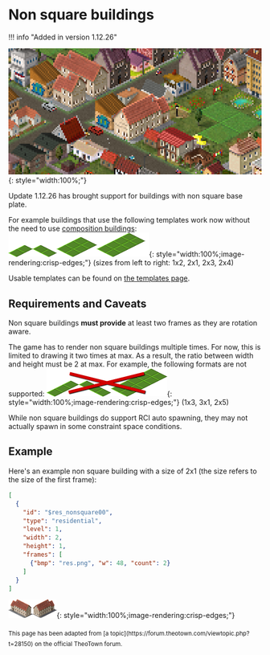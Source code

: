 # Non square buildings

!!! info "Added in version 1.12.26"

![](../assets/guides/non-square-buildings/preview.png){: style="width:100%;"}

Update 1.12.26 has brought support for buildings with non square base plate.

For example buildings that use the following templates work now without the need to use [composition buildings](compositions.md):
![](../assets/guides/non-square-buildings/template.png){: style="width:100%;image-rendering:crisp-edges;"}
(sizes from left to right: 1x2, 2x1, 2x3, 2x4)

Usable templates can be found on [the templates page](https://forum.theotown.com/viewtopic.php?t=3207).

## Requirements and Caveats
Non square buildings **must provide** at least two frames as they are rotation aware.

The game has to render non square buildings multiple times. For now, this is limited to drawing it two times at max. As a result, the ratio between width and height must be 2 at max. For example, the following formats are not supported:
![](../assets/guides/non-square-buildings/template-bad.png){: style="width:100%;image-rendering:crisp-edges;"}
(1x3, 3x1, 2x5)

While non square buildings do support RCI auto spawning, they may not actually spawn in some constraint space conditions.

## Example
Here's an example non square building with a size of 2x1 (the size refers to the size of the first frame):

```json
[
  {
    "id": "$res_nonsquare00",
    "type": "residential",
    "level": 1,
    "width": 2,
    "height": 1,
    "frames": [
      {"bmp": "res.png", "w": 48, "count": 2}
    ]
  }
]
```
![](../assets/guides/non-square-buildings/res.png){: style="width:100%;image-rendering:crisp-edges;"}

<sub>
This page has been adapted from
[a topic](https://forum.theotown.com/viewtopic.php?t=28150)
on the official TheoTown forum.
</sub>
